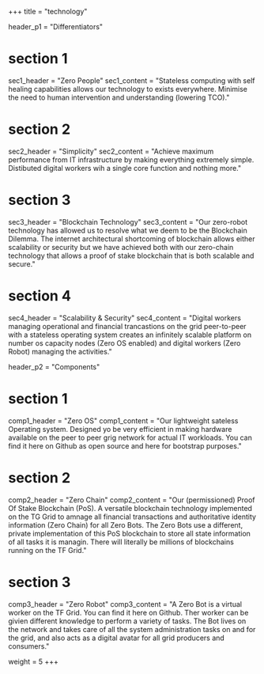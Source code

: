 +++
title = "technology"

header_p1 = "Differentiators"

# section 1
sec1_header = "Zero People"
sec1_content = "Stateless computing with self healing capabilities allows our technology to exists everywhere. Minimise the need to human intervention and understanding (lowering TCO)."

# section 2
sec2_header = "Simplicity"
sec2_content = "Achieve maximum performance from IT infrastructure by making everything extremely simple. Distibuted digital workers wih a single core function and nothing more."

# section 3
sec3_header = "Blockchain Technology"
sec3_content = "Our zero-robot technology has allowed us to resolve what we deem to be the Blockchain Dilemma. The internet architectural shortcoming of blockchain allows either scalability or security but we have achieved both with our zero-chain technology that allows a proof of stake blockchain that is both scalable and secure."

# section 4
sec4_header = "Scalability & Security"
sec4_content = "Digital workers managing operational and financial trancastions on the grid peer-to-peer with a stateless operating system creates an infinitely scalable platform on number os capacity nodes (Zero OS enabled) and digital workers (Zero Robot) managing the activities."


header_p2 = "Components"

# section 1
comp1_header = "Zero OS"
comp1_content = "Our lightweight sateless Operating system. Designed yo be very efficient in making hardware available on the peer to peer grig network for actual IT workloads. You can find it here on Github as open source and here for bootstrap purposes."

# section 2
comp2_header = "Zero Chain"
comp2_content = "Our (permissioned) Proof Of Stake Blockchain (PoS). A versatile blockchain technology implemented on the TG Grid to amnage all financial transactions and authoritative identity information (Zero Chain) for all Zero Bots. The Zero Bots use a different, private implementation of this PoS blockchain to store all state information of all tasks it is  managin. There will literally be millions of blockchains running on the TF Grid."

# section 3
comp3_header = "Zero Robot"
comp3_content = "A Zero Bot is a virtual worker on the TF Grid. You can find it here on Github. Ther worker can be givien different knowledge to perform a variety of tasks. The Bot lives on the network and takes care of all the system administration tasks on and for the grid, and also      acts as a digital avatar for all grid producers and consumers."

weight = 5
+++
